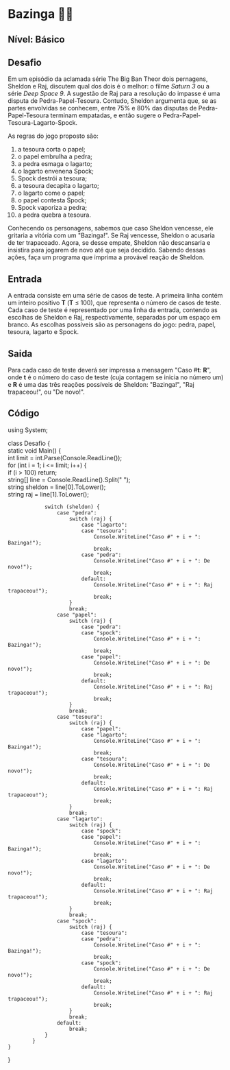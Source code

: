 # Bazinga :woman_technologist:

## **Nível: Básico**

## Desafio

Em um episódio da aclamada série The Big Ban Theor dois pernagens, Sheldon e Raj, discutem qual dos dois é o melhor: o filme *Saturn 3* ou a série *Deep Space 9*. A sugestão de Raj para a resolução do impasse é uma disputa de Pedra-Papel-Tesoura. Contudo, Sheldon argumenta que, se as partes envolvidas se conhecem, entre 75% e 80% das disputas de Pedra-Papel-Tesoura terminam empatadas, e então sugere o Pedra-Papel-Tesoura-Lagarto-Spock.

As regras do jogo proposto são:

1. a tesoura corta o papel;
2. o papel embrulha a pedra;
3. a pedra esmaga o lagarto;
4. o lagarto envenena Spock;
5. Spock destrói a tesoura;
6. a tesoura decapita o lagarto;
7. o lagarto come o papel;
8. o papel contesta Spock;
9. Spock vaporiza a pedra;
10. a pedra quebra a tesoura.

Conhecendo os personagens, sabemos que caso Sheldon vencesse, ele gritaria a vitória com um "Bazinga!". Se Raj vencesse, Sheldon o acusaria de ter trapaceado. Agora, se desse empate, Sheldon não descansaria e insistira para jogarem de novo até que seja decidido. Sabendo dessas ações, faça um programa que imprima a provável reação de Sheldon.

## Entrada

A entrada consiste em uma série de casos de teste. A primeira linha contém um inteiro positivo **T** (**T** ≤ 100), que representa o número de casos de teste. Cada caso de teste é representado por uma linha da entrada, contendo as escolhas de Sheldon e Raj, respectivamente, separadas por um espaço em branco. As escolhas possíveis são as personagens do jogo: pedra, papel, tesoura, lagarto e Spock.

## Saida

Para cada caso de teste deverá ser impressa a mensagem "Caso #**t**: **R**", onde **t** é o número do caso de teste (cuja contagem se inicia no número um) e **R** é uma das três reações possíveis de Sheldon: "Bazinga!", "Raj trapaceou!", ou "De novo!".

## Código

using System; <br>

class Desafio { <br>
    static void Main() { <br>
        int limit = int.Parse(Console.ReadLine()); <br>
            for (int i = 1; i <= limit; i++) { <br>
                if (i > 100) return; <br>
                string[] line = Console.ReadLine().Split(" "); <br>
                string sheldon = line[0].ToLower(); <br>
                string raj = line[1].ToLower(); <br>
                
                switch (sheldon) {
                    case "pedra":
                        switch (raj) {
                            case "lagarto":
                            case "tesoura":
                                Console.WriteLine("Caso #" + i + ": Bazinga!");
                                break;
                            case "pedra":
                                Console.WriteLine("Caso #" + i + ": De novo!");
                                break;
                            default:
                                Console.WriteLine("Caso #" + i + ": Raj trapaceou!");
                                break;
                        }
                        break;
                    case "papel":
                        switch (raj) {
                            case "pedra":
                            case "spock":
                                Console.WriteLine("Caso #" + i + ": Bazinga!");
                                break;
                            case "papel":
                                Console.WriteLine("Caso #" + i + ": De novo!");
                                break;
                            default:
                                Console.WriteLine("Caso #" + i + ": Raj trapaceou!");
                                break;
                        }
                        break;
                    case "tesoura":
                        switch (raj) {
                            case "papel":
                            case "lagarto":
                                Console.WriteLine("Caso #" + i + ": Bazinga!");
                                break;
                            case "tesoura":
                                Console.WriteLine("Caso #" + i + ": De novo!");
                                break;
                            default:
                                Console.WriteLine("Caso #" + i + ": Raj trapaceou!");
                                break;
                        }
                        break;
                    case "lagarto":
                        switch (raj) {
                            case "spock":
                            case "papel":
                                Console.WriteLine("Caso #" + i + ": Bazinga!");
                                break;
                            case "lagarto":
                                Console.WriteLine("Caso #" + i + ": De novo!");
                                break;
                            default:
                                Console.WriteLine("Caso #" + i + ": Raj trapaceou!");
                                break;
                        }
                        break;
                    case "spock":
                        switch (raj) {
                            case "tesoura":
                            case "pedra":
                                Console.WriteLine("Caso #" + i + ": Bazinga!");
                                break;
                            case "spock":
                                Console.WriteLine("Caso #" + i + ": De novo!");
                                break;
                            default:
                                Console.WriteLine("Caso #" + i + ": Raj trapaceou!");
                                break;
                        }
                        break;
                    default:
                        break;
                }
            }
    }
}
